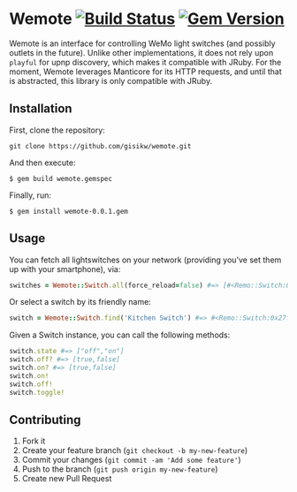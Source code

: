# Wemote [![Build Status](https://travis-ci.org/gisikw/wemote.png)](https://travis-ci.org/gisikw/wemote) [![Gem Version](https://badge.fury.io/rb/wemote.png)](http://badge.fury.io/rb/wemote)

Wemote is an interface for controlling WeMo light switches (and possibly outlets in the future). Unlike other implementations, it does not rely upon `playful` for upnp discovery, which makes it compatible with JRuby. For the moment, Wemote leverages Manticore for its HTTP requests, and until that is abstracted, this library is only compatible with JRuby.

## Installation

First, clone the repository:

    git clone https://github.com/gisikw/wemote.git

And then execute:

    $ gem build wemote.gemspec

Finally, run:

    $ gem install wemote-0.0.1.gem

## Usage

You can fetch all lightswitches on your network (providing you've set them up with your smartphone), via:

```ruby
switches = Wemote::Switch.all(force_reload=false) #=> [#<Remo::Switch:0x27f33aef @host="192.168.1.11", @name="Kitchen Switch", @port="49154">, #<Remo::Switch:0x51a23566 @host="192.168.1.12", @name="Main Room", @port="49154">, #<Remo::Switch:0x705fe568 @host="192.168.1.10", @name="Bathroom Switch", @port="49153">]
```

Or select a switch by its friendly name:

```ruby
switch = Wemote::Switch.find('Kitchen Switch') #=> #<Remo::Switch:0x27f33aef @host="192.168.1.11", @name="Kitchen Switch", @port="49154">
```

Given a Switch instance, you can call the following methods:
```ruby
switch.state #=> ["off","on"]
switch.off? #=> [true,false]
switch.on? #=> [true,false]
switch.on!
switch.off!
switch.toggle!
```

## Contributing

1. Fork it
2. Create your feature branch (`git checkout -b my-new-feature`)
3. Commit your changes (`git commit -am 'Add some feature'`)
4. Push to the branch (`git push origin my-new-feature`)
5. Create new Pull Request
